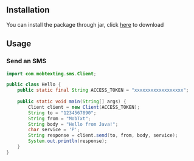## Installation

You can install the package through jar, click [here](https://github.com/mobtexting/mobtexting-java/raw/master/Mobtexting.jar "here") to download

## Usage

### Send an SMS

```java
import com.mobtexting.sms.Client;

public class Hello {
    public static final String ACCESS_TOKEN = "xxxxxxxxxxxxxxxxxx";
    
    public static void main(String[] args) {
        Client client = new Client(ACCESS_TOKEN);
        String to = "1234567890";
        String from = "MobTxt";
        String body = "Hello from Java!";
        char service = 'P';
        String response = client.send(to, from, body, service);
        System.out.println(response);
    }
}
```
